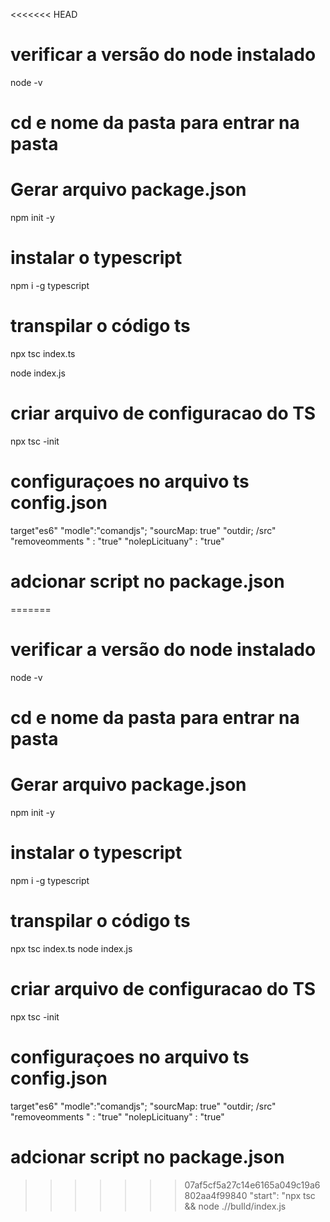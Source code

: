 <<<<<<< HEAD
# verificar a versão do node instalado 
node -v

# cd e nome da pasta para entrar na pasta

# Gerar arquivo package.json
npm init -y

# instalar o typescript
npm i -g typescript




# transpilar o código ts
npx tsc index.ts

node index.js 

# criar arquivo de configuracao do TS
npx tsc -init

# configuraçoes no arquivo ts config.json
target"es6"
"modle":"comandjs";
"sourcMap: true"
"outdir; /src"
"removeomments " : "true"
"nolepLicituany" : "true"

# adcionar script no package.json
=======
# verificar a versão do node instalado 
node -v

# cd e nome da pasta para entrar na pasta

# Gerar arquivo package.json
npm init -y

# instalar o typescript
npm i -g typescript

# transpilar o código ts
npx tsc index.ts
node index.js 

# criar arquivo de configuracao do TS
npx tsc -init

# configuraçoes no arquivo ts config.json
target"es6"
"modle":"comandjs";
"sourcMap: true"
"outdir; /src"
"removeomments " : "true"
"nolepLicituany" : "true"

# adcionar script no package.json
>>>>>>> 07af5cf5a27c14e6165a049c19a6802aa4f99840
"start": "npx tsc && node .//buIld/index.js